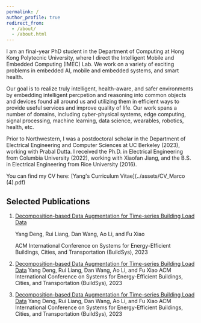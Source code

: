 ```yaml
---
permalink: /
author_profile: true
redirect_from: 
  - /about/
  - /about.html
---
```





I am an final-year PhD student in the Department of Computing at Hong Kong Polytecnic University, where I direct the Intelligent Mobile and Embedded Computing (IMEC) Lab. We work on a variety of exciting problems in embedded AI, mobile and embedded systems, and smart health.

Our goal is to realize truly intelligent, health-aware, and safer environments by embedding intelligent percpetion and reasoning into common objects and devices found all around us and utilizing them in efficient ways to provide useful services and improve quality of life. Our work spans a number of domains, including cyber-physical systems, edge computing, signal processing, machine learning, data science, wearables, robotics, health, etc.

Prior to Northwestern, I was a postdoctoral scholar in the Department of Electrical Engineering and Computer Sciences at UC Berkeley (2023), working with Prabal Dutta. I received the Ph.D. in Electrical Engineering from Columbia University (2022), working with Xiaofan Jiang, and the B.S. in Electrical Engineering from Rice University (2016).

You can find my CV here: [Yang's Curriculum Vitae](../assets/CV_Marco (4).pdf)



Selected Publications
-------
1. [Decomposition-based Data Augmentation for Time-series Building Load Data](https://dl.acm.org/doi/10.1145/3600100.3623727)
   
   Yang Deng, Rui Liang, Dan Wang, Ao Li, and Fu Xiao
   
   ACM International Conference on Systems for Energy-Efficient Buildings, Cities, and Transportation (BuildSys), 2023
   
3. [Decomposition-based Data Augmentation for Time-series Building Load Data](https://dl.acm.org/doi/10.1145/3600100.3623727)
   Yang Deng, Rui Liang, Dan Wang, Ao Li, and Fu Xiao
   ACM International Conference on Systems for Energy-Efficient Buildings, Cities, and Transportation (BuildSys), 2023
4. [Decomposition-based Data Augmentation for Time-series Building Load Data](https://dl.acm.org/doi/10.1145/3600100.3623727)
   Yang Deng, Rui Liang, Dan Wang, Ao Li, and Fu Xiao
   ACM International Conference on Systems for Energy-Efficient Buildings, Cities, and Transportation (BuildSys), 2023
